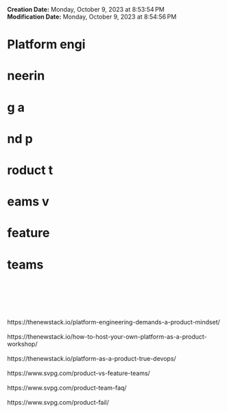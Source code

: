 <div><b>Creation Date:</b> Monday, October 9, 2023 at 8:53:54 PM<br></div>
<div><b>Modification Date:</b> Monday, October 9, 2023 at 8:54:56 PM<br></div>
<div><h1>Platform engi</h1><h1>neerin</h1><h1>g a</h1><h1>nd p</h1><h1>roduct t</h1><h1>eams v </h1><h1>feature</h1><h1> </h1><h1>teams</h1><h1><br></h1></div>
<div><br></div>
<div>https://thenewstack.io/platform-engineering-demands-a-product-mindset/<br></div>
<div><br></div>
<div>https://thenewstack.io/how-to-host-your-own-platform-as-a-product-workshop/<br></div>
<div><br></div>
<div>https://thenewstack.io/platform-as-a-product-true-devops/<br></div>
<div><br></div>
<div>https://www.svpg.com/product-vs-feature-teams/<br></div>
<div><br></div>
<div>https://www.svpg.com/product-team-faq/<br></div>
<div><br></div>
<div>https://www.svpg.com/product-fail/</div>

